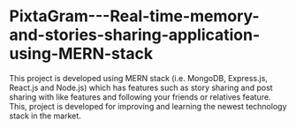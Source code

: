 # PixtaGram---Real-time-memory-and-stories-sharing-application-using-MERN-stack
This project is developed using MERN stack (i.e. MongoDB, Express.js, React.js and Node.js) which has features such as story sharing and post sharing with like features and following your friends or relatives feature. This, project is developed for improving and learning the newest technology stack in the market.
